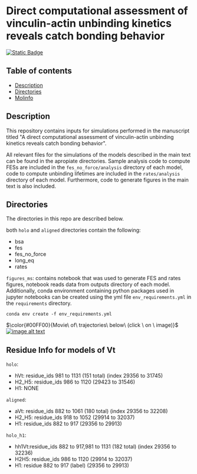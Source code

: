 # Direct computational assessment of vinculin-actin unbinding kinetics reveals catch bonding behavior
[//]: # (Badges)
[![Static Badge](https://img.shields.io/badge/DOI-10.1101%2F2024.10.10.617580-red)]( https://doi.org/10.1101/2024.10.10.617580)
## Table of contents
* [Description](#Description)
* [Directories](#Directories)
* [Molinfo](#Residue-Info-for-models-of-Vt)

## Description
This repository contains inputs for simulations performed in the manuscript titled "A direct computational assessment of vinculin-actin unbinding kinetics reveals catch bonding behavior". 

All relevant files for the simulations of the models described in the main text can be found in the apropiate directories. Sample analysis code to compute FESs are included in the `fes_no_force/analysis` directory of each model, code to compute unbinding lifetimes are included in the `rates/analysis` directory of each model. Furthermore, code to generate figures in the main text is also included.
## Directories
The directories in this repo are described below.

both `holo` and `aligned` directories contain the following:
- bsa
- fes
- fes_no_force
- long_eq
- rates

`figures_ms`: contains notebook that was used to generate FES and rates figures, notebook reads data from outputs directory of each model. Additionally, conda environment containing python packages used in jupyter notebooks can be created using the yml file `env_requirements.yml` in the `requirements` directory.

```
conda env create -f env_requirements.yml
```` 
$\color{#00FF00}{Movie\ of\ trajectories\ below\ (click \ on \ image)}$
[![image alt text](https://img.youtube.com/vi/zhm1VcawSHU/0.jpg)](http://www.youtube.com/watch?v=zhm1VcawSHU "vinculin_actin complex")
## Residue Info for models of Vt 

`holo`: 
- hVt: residue_ids 981 to 1131 (151 total) (index 29356 to 31745)
- H2_H5: residue_ids 986 to 1120 (29423 to 31546)
- H1: NONE

`aligned`: 
- aVt: residue_ids 882 to 1061 (180 total) (index 29356 to 32208)
- H2_H5: residue_ids 918 to 1052 (29914 to 32037)
- H1: residue_ids 882 to 917 (29356 to 29913)
  

`holo_h1`: 
- hh1Vt:residue_ids 882 to 917,981 to 1131 (182 total) (index 29356 to 32236)
- H2H5: residue_ids 986 to 1120  (29914 to 32037)
- H1: residue 882 to 917 (label) (29356 to 29913)
  